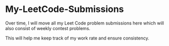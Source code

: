 # My-LeetCode-Submissions

Over time, I will move all my Leet Code problem submissions here which will also consist of weekly contest problems. 

This will help me keep track of my work rate and ensure consistency.
